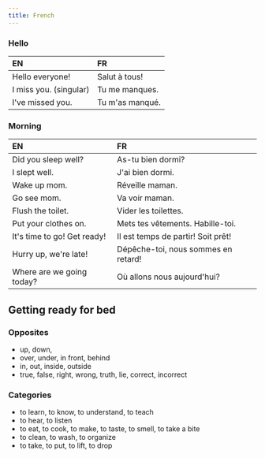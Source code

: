 ```yaml
---
title: French
---
```


### Hello

| EN | FR |
| :--- | :--- |
| Hello everyone! | Salut à tous! 
| I miss you. (singular) | Tu me manques.
| I've missed you. |	Tu m'as manqué.

### Morning

| EN | FR |
| :--- | :--- |
| Did you sleep well? |	As-tu bien dormi?
| I slept well.	| J'ai bien dormi.
| Wake up mom. | Réveille maman.
| Go see mom. |	Va voir maman.
| Flush the toilet. | Vider les toilettes.
| Put your clothes on. | Mets tes vêtements. Habille-toi.
| It's time to go! Get ready!	| Il est temps de partir! Soit prêt!
| Hurry up, we're late!	| Dépêche-toi, nous sommes en retard!
| Where are we going today? |	Où allons nous aujourd'hui?

## Getting ready for bed


### Opposites

- up, down, 
- over, under, in front, behind
- in, out, inside, outside
- true, false, right, wrong, truth, lie, correct, incorrect

### Categories

- to learn, to know, to understand, to teach
- to hear, to listen
- to eat, to cook, to make, to taste, to smell, to take a bite
- to clean, to wash, to organize
- to take, to put, to lift, to drop
